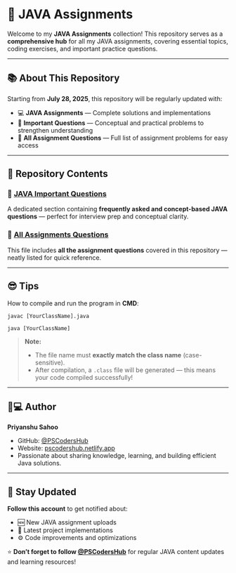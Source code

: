 # 🚩 JAVA Assignments

Welcome to my **JAVA Assignments** collection!
This repository serves as a **comprehensive hub** for all my JAVA assignments, covering essential topics, coding exercises, and important practice questions.

---

## 📚 About This Repository

Starting from **July 28, 2025**, this repository will be regularly updated with:

* 💻 **JAVA Assignments** — Complete solutions and implementations
* 🧠 **Important Questions** — Conceptual and practical problems to strengthen understanding
* 📄 **All Assignment Questions** — Full list of assignment problems for easy access

---

## 📂 Repository Contents

### 🔸 [JAVA Important Questions](https://github.com/PSCodersHub/JAVA-Assignments/tree/main/JAVA%20Important%20Questions)

A dedicated section containing **frequently asked and concept-based JAVA questions** — perfect for interview prep and conceptual clarity.

### 🔸 [All Assignments Questions](https://github.com/PSCodersHub/JAVA-Assignments/blob/main/All%20Assignments%20Questions.md)

This file includes **all the assignment questions** covered in this repository — neatly listed for quick reference.

---

## 😎 Tips

How to compile and run the program in **CMD**:

```CMD
javac [YourClassName].java
```

```CMD
java [YourClassName]
```

> **Note:**
>
> * The file name must **exactly match the class name** (case-sensitive).
> * After compilation, a `.class` file will be generated — this means your code compiled successfully!

---

## 👨💻 Author

**Priyanshu Sahoo**

* GitHub: [@PSCodersHub](https://github.com/PSCodersHub)
* Website: [pscodershub.netlify.app](https://pscodershub.netlify.app)
* Passionate about sharing knowledge, learning, and building efficient Java solutions.

---

## 🔔 Stay Updated

**Follow this account** to get notified about:

* 🆕 New JAVA assignment uploads
* 🚀 Latest project implementations
* ⚙️ Code improvements and optimizations

⭐ **Don’t forget to follow [@PSCodersHub](https://pscodershub.netlify.app)** for regular JAVA content updates and learning resources!
